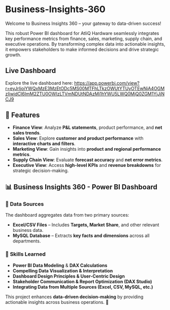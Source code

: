 # Business-Insights-360
Welcome to Business Insights 360 – your gateway to data-driven success!

This robust Power BI dashboard for AtliQ Hardware seamlessly integrates key performance metrics from finance, sales, marketing, supply chain, and executive operations. By transforming complex data into actionable insights, it empowers stakeholders to make informed decisions and drive strategic growth.

## Live Dashboard
Explore the live dashboard here: https://app.powerbi.com/view?r=eyJrIjoiYWQxMzE3MzEtODc5MS00MTFhLTkzOWUtYTUyOTEwNjA4OGMzIiwidCI6ImM2ZTU0OWIzLTVmNDUtNDAzMi1hYWU5LWQ0MjQ0ZGM1YjJjNCJ9
## 📌 Features  

- **Finance View**: Analyze **P&L statements**, product performance, and **net sales trends**.  
- **Sales View**: Explore **customer and product performance** with **interactive charts and filters**.  
- **Marketing View**: Gain insights into **product and regional performance metrics**.  
- **Supply Chain View**: Evaluate **forecast accuracy** and **net error metrics**.  
- **Executive View**: Access **high-level KPIs** and **revenue breakdowns** for strategic decision-making.

## 📊 Business Insights 360 - Power BI Dashboard  

### 📂 **Data Sources**  
The dashboard aggregates data from two primary sources:  

- **Excel/CSV Files** – Includes **Targets, Market Share**, and other relevant business data.  
- **MySQL Database** – Extracts **key facts and dimensions** across all departments.  

### 🚀 **Skills Learned**  
- **Power BI Data Modeling** & **DAX Calculations**  
- **Compelling Data Visualization & Interpretation**  
- **Dashboard Design Principles & User-Centric Design**  
- **Stakeholder Communication & Report Optimization (DAX Studio)**  
- **Integrating Data from Multiple Sources (Excel, CSV, MySQL, etc.)**  

This project enhances **data-driven decision-making** by providing actionable insights across business operations. 🎯
